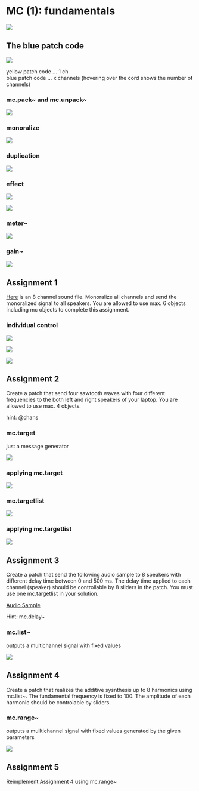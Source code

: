 # MC (1): fundamentals

![](k1/png/mcobjs.png)

## The blue patch code

![](K1/png/sfplay.png)

yellow patch code ... 1 ch  
blue patch code ... x channels (hovering over the cord shows the number of channels)

### mc.pack~ and mc.unpack~
 
![](K1/png/pack_unpack.png)

### monoralize

![](K1/png/monoralize.png)

### duplication

![](K1/png/duplication.png)
 
### effect
 
![](K1/png/lores.png)
 
![](K1/png/all_channels.png)

### meter~ 

![](K1/png/meter~.png)
 
### gain~

![](K1/png/gain.png)

## Assignment 1

[Here](senita-8ch.wav) is an 8 channel sound file. Monoralize all channels and send the monoralized signal to all speakers. You are allowed to use max. 6 objects including mc objects to complete this assignment.

### individual control

![](K1/png/global.png)

![](K1/png/attribute.png)

![](K1/png/individual_dynamic.png)


## Assignment 2

Create a patch that send four sawtooth waves with four different frequencies to the both left and right speakers of your laptop. You are allowed to use max. 4 objects.

hint: @chans

### mc.target

just a message generator

![](K1/png/target.png)


### applying mc.target 

![](K1/png/target_applied.png)

### mc.targetlist

![](K1/png/targetlist_applied.png)

### applying mc.targetlist
![](K1/png/targetlist.png)

## Assignment 3

Create a patch that send the following audio sample to 8 speakers with different delay time between 0 and 500 ms. The delay time applied to each channel (speaker) should be controllable by 8 sliders in the patch. You must use one mc.targetlist in your solution.

[Audio Sample](eight.wav)

Hint: mc.delay~

### mc.list~
outputs a multichannel signal with fixed values

![](K1/png/list.png)


## Assignment 4

Create a patch that realizes the additive sysnthesis up to 8 harmonics using mc.list~.
The fundamental frequency is fixed to 100. The amplitude of each harmonic should be controlable by sliders.


### mc.range~
outputs a mulltichannel signal with fixed values generated by the given parameters

![](K1/png/mc.range.png)


## Assignment 5
Reimplement Assignment 4 using mc.range~